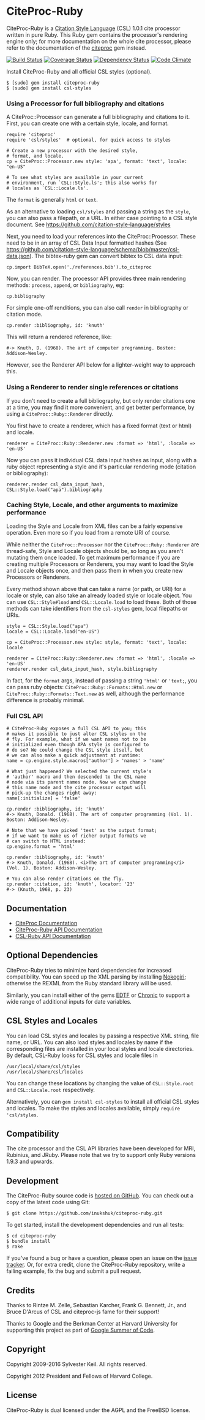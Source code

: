 CiteProc-Ruby
=============
CiteProc-Ruby is a [Citation Style Language](http://citationstyles.org/) (CSL)
1.0.1 cite processor written in pure Ruby. This Ruby gem contains the
processor's rendering engine only; for more documentation on the whole
cite processor, please refer to the documentation of the
[citeproc](https://rubygems.org/gems/citeproc) gem instead.

[![Build Status](https://secure.travis-ci.org/inukshuk/citeproc-ruby.png)](http://travis-ci.org/inukshuk/citeproc-ruby)
[![Coverage Status](https://coveralls.io/repos/github/inukshuk/citeproc-ruby/badge.svg?branch=master)](https://coveralls.io/github/inukshuk/citeproc-ruby?branch=master)
[![Dependency Status](https://gemnasium.com/badges/github.com/inukshuk/citeproc-ruby.svg)](https://gemnasium.com/github.com/inukshuk/citeproc-ruby)
[![Code Climate](https://codeclimate.com/github/inukshuk/citeproc-ruby/badges/gpa.svg)](https://codeclimate.com/github/inukshuk/citeproc-ruby)


Install CiteProc-Ruby and all official CSL styles (optional).

    $ [sudo] gem install citeproc-ruby
    $ [sudo] gem install csl-styles

### Using a Processor for full bibliography and citations

A CiteProc::Processor can generate a full bibliography and citations to it. First, you can create one with a certain style, locale, and format.

    require 'citeproc'
    require 'csl/styles'  # optional, for quick access to styles

    # Create a new processor with the desired style,
    # format, and locale.
    cp = CiteProc::Processor.new style: 'apa', format: 'text', locale: "en-US"

    # To see what styles are available in your current
    # environment, run `CSL::Style.ls'; this also works for
    # locales as `CSL::Locale.ls'.

The `format` is generally `html` or `text`.

As an alternative to loading `csl/styles` and passing a string as the `style`, you can also pass a filepath, or a URL. In either case pointing to a CSL style document. See https://github.com/citation-style-language/styles

Next, you need to load your references into the CiteProc::Processor. These need to be in an array of CSL Data Input formatted hashes (See https://github.com/citation-style-language/schema/blob/master/csl-data.json).  The bibtex-ruby gem can convert bibtex to CSL data input:

    cp.import BibTeX.open('./references.bib').to_citeproc

Now, you can render. The processor API provides three main rendering methods: `process`, `append`, or `bibliography`, eg:

    cp.bibligraphy

For simple one-off renditions, you can also call `render` in bibliography or citation mode.

    cp.render :bibliography, id: 'knuth'

This will return a rendered reference, like:

    #-> Knuth, D. (1968). The art of computer programming. Boston: Addison-Wesley.

However, see the Renderer API below for a lighter-weight way to approach this.

### Using a Renderer to render single references or citations

If you don't need to create a full bibliography, but only render citations one at a time, you may find it more convenient, and get better performance, by using a `CiteProc::Ruby::Renderer` directly.

You first have to create a renderer, which has a fixed format (text or html) and locale.

    renderer = CiteProc::Ruby::Renderer.new :format => 'html', :locale => 'en-US'

Now you can pass it individual CSL data input hashes as input, along with a ruby
object representing a style and it's particular rendering mode (citation or bibliography):

    renderer.render csl_data_input_hash, CSL::Style.load("apa").bibliography

### Caching Style, Locale, and other arguments to maximize performance

Loading the Style and Locale from XML files can be a fairly expensive operation. Even more so if you load from a remote URI of course.

While neither the `CiteProc::Processor` nor the `CiteProc::Ruby::Renderer` are thread-safe, Style and Locale objects should be, so long as you aren't mutating them once loaded. To get maximum performance if you are creating multiple Processors or Renderers, you may want to load the Style and Locale objects once, and then pass them in when you create new Processors or Renderers.

Every method shown above that can take a name (or path, or URI) for a locale or style, can also take an already loaded style or locale object.  You can use `CSL::Style#load` and `CSL::Locale.load` to load these.  Both of those methods can take identifiers from the `csl-styles` gem, local filepaths or URIs.

    style = CSL::Style.load("apa")
    locale = CSL::Locale.load("en-US")

    cp = CiteProc::Processor.new style: style, format: 'text', locale: locale

    renderer = CiteProc::Ruby::Renderer.new :format => 'html', :locale => 'en-US'
    renderer.render csl_data_input_hash, style.bibliography

In fact, for the `format` args, instead of passing a string `'html'` or `'text;`, you can pass ruby objects: `CiteProc::Ruby::Formats::Html.new` or `CiteProc::Ruby::Formats::Text.new` as well, although the performance difference is probably minimal.



### Full CSL API

    # CiteProc-Ruby exposes a full CSL API to you; this
    # makes it possible to just alter CSL styles on the
    # fly. For example, what if we want names not to be
    # initialized even though APA style is configured to
    # do so? We could change the CSL style itself, but
    # we can also make a quick adjustment at runtime:
    name = cp.engine.style.macros['author'] > 'names' > 'name'

    # What just happened? We selected the current style's
    # 'author' macro and then descended to the CSL name
    # node via its parent names node. Now we can change
    # this name node and the cite processor output will
    # pick-up the changes right away:
    name[:initialize] = 'false'

    cp.render :bibliography, id: 'knuth'
    #-> Knuth, Donald. (1968). The art of computer programming (Vol. 1). Boston: Addison-Wesley.

    # Note that we have picked 'text' as the output format;
    # if we want to make us of richer output formats we
    # can switch to HTML instead:
    cp.engine.format = 'html'

    cp.render :bibliography, id: 'knuth'
    #-> Knuth, Donald. (1968). <i>The art of computer programming</i> (Vol. 1). Boston: Addison-Wesley.

    # You can also render citations on the fly.
    cp.render :citation, id: 'knuth', locator: '23'
    #-> (Knuth, 1968, p. 23)

Documentation
-------------
* [CiteProc Documentation](http://rubydoc.info/gems/citeproc/)
* [CiteProc-Ruby API Documentation](http://rubydoc.info/gems/citeproc-ruby/)
* [CSL-Ruby API Documentation](http://rubydoc.info/gems/csl/)

Optional Dependencies
---------------------
CiteProc-Ruby tries to minimize hard dependencies for increased compatibility.
You can speed up the XML parsing by installing
[Nokogiri](https://rubygems.org/gems/nokogiri); otherwise the REXML from the
Ruby standard library will be used.

Similarly, you can install either of the gems
[EDTF](https://rubygems.org/gems/edtf) or
[Chronic](https://rubygems.org/gems/chronic) to support a wide range of
additional inputs for date variables.

CSL Styles and Locales
----------------------
You can load CSL styles and locales by passing a respective XML string, file
name, or URL. You can also load styles and locales by name if the
corresponding files are installed in your local styles and locale directories.
By default, CSL-Ruby looks for CSL styles and locale files in

    /usr/local/share/csl/styles
    /usr/local/share/csl/locales

You can change these locations by changing the value of `CSL::Style.root` and
`CSL::Locale.root` respectively.

Alternatively, you can `gem install csl-styles` to install all official CSL
styles and locales. To make the styles and locales available, simply
`require 'csl/styles`.

Compatibility
-------------
The cite processor and the CSL API libraries have been developed for MRI,
Rubinius, and JRuby. Please note that we try to support only Ruby versions
1.9.3 and upwards.

Development
-----------
The CiteProc-Ruby source code is
[hosted on GitHub](https://github.com/inukshuk/citeproc-ruby).
You can check out a copy of the latest code using Git:

    $ git clone https://github.com/inukshuk/citeproc-ruby.git

To get started, install the development dependencies and run all tests:

    $ cd citeproc-ruby
    $ bundle install
    $ rake

If you've found a bug or have a question, please open an issue on the
[issue tracker](https://github.com/inukshuk/citeproc-ruby/issues).
Or, for extra credit, clone the CiteProc-Ruby repository, write a failing
example, fix the bug and submit a pull request.

Credits
-------
Thanks to Rintze M. Zelle, Sebastian Karcher, Frank G. Bennett, Jr.,
and Bruce D'Arcus of CSL and citeproc-js fame for their support!

Thanks to Google and the Berkman Center at Harvard University for supporting
this project as part of [Google Summer of Code](https://developers.google.com/open-source/soc/).

Copyright
---------
Copyright 2009-2016 Sylvester Keil. All rights reserved.

Copyright 2012 President and Fellows of Harvard College.

License
-------
CiteProc-Ruby is dual licensed under the AGPL and the FreeBSD license.

